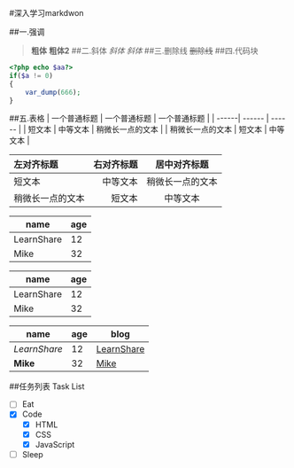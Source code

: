 #深入学习markdwon

##一.强调
>**粗体**
>__粗体2__
##二.斜体
>*斜体*
>_斜体_
##三.删除线
~~删除线~~
##四.代码块
```php
<?php echo $aa?>
if($a != 0)
{
    var_dump(666);
}
```
##五.表格
| 一个普通标题 | 一个普通标题 | 一个普通标题 |
| ------| ------ | ------ |
| 短文本 | 中等文本 | 稍微长一点的文本 |
| 稍微长一点的文本 | 短文本 | 中等文本 |

| 左对齐标题 | 右对齐标题 | 居中对齐标题 |
| :------| ------: | :------: |
| 短文本 | 中等文本 | 稍微长一点的文本 |
| 稍微长一点的文本 | 短文本 | 中等文本 |

|    name    | age |
| ---------- | --- |
| LearnShare |  12 |
| Mike       |  32 |

name | age
---- | ---
LearnShare | 12
Mike |  32

|     name     | age |             blog                |
| ------------ | --- | ------------------------------- |
| _LearnShare_ |  12 | [LearnShare](http://xianbai.me) |
| __Mike__     |  32 | [Mike](http://mike.me)          |

##任务列表 Task List
- [ ] Eat
- [x] Code
  - [x] HTML
  - [x] CSS
  - [x] JavaScript
- [ ] Sleep
